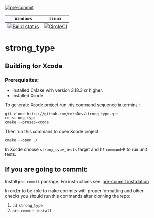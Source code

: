 [![pre-commit](https://img.shields.io/badge/pre--commit-enabled-brightgreen?logo=pre-commit&logoColor=white)](https://github.com/pre-commit/pre-commit)

| **`Windows`** | **`Linux`** |
|-------------|-------------|
[![Build status](https://ci.appveyor.com/api/projects/status/81er2p9hhjvjkoca/branch/master?svg=true)](https://ci.appveyor.com/project/rokoDev/strong-type/branch/master)|[![CircleCI](https://circleci.com/gh/rokoDev/strong_type/tree/master.svg?style=svg)](https://circleci.com/gh/rokoDev/strong_type/tree/master)|

# strong_type

## Building for Xcode

### Prerequisites:
 - Installed CMake with version 3.18.3 or higher.
 - Installed Xcode.

To generate Xcode project run this command sequence in terminal:
```
git clone https://github.com/rokoDev/strong_type.git
cd strong_type
cmake --preset=xcode
```

Then run this command to open Xcode project:
```
cmake --open ./
```

In Xcode choose `strong_type_tests` target and hit `command+R` to run unit tests.

## If you are going to commit:
Install `pre-commit` package. For instructions see: [pre-commit installation](https://pre-commit.com/#install)

In order to be able to make commits with proper formatting and other checks you should run this commands after clonning the repo:
  1. `cd strong_type`
  2. `pre-commit install`

